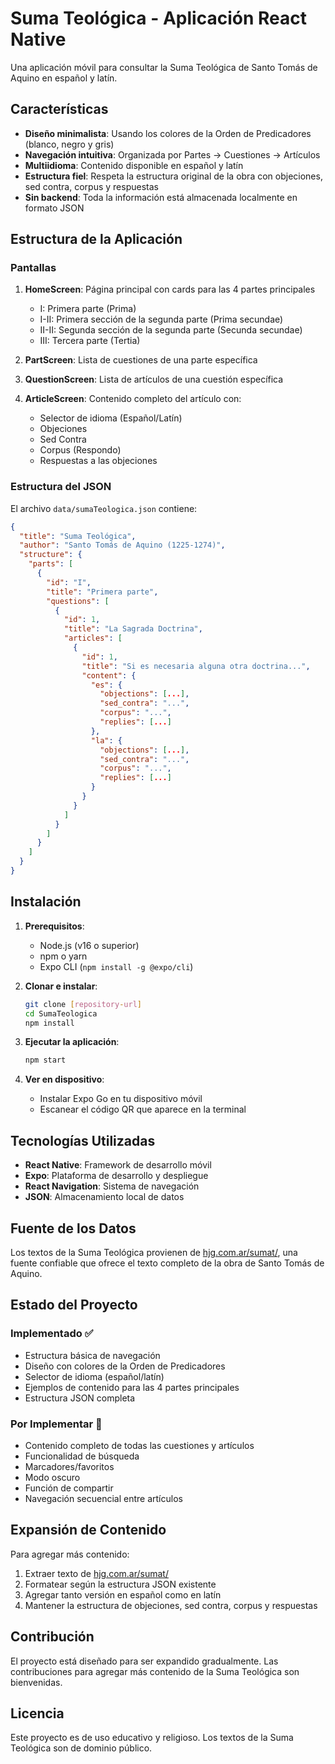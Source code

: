 # Suma Teológica - Aplicación React Native

Una aplicación móvil para consultar la Suma Teológica de Santo Tomás de Aquino en español y latín.

## Características

- **Diseño minimalista**: Usando los colores de la Orden de Predicadores (blanco, negro y gris)
- **Navegación intuitiva**: Organizada por Partes → Cuestiones → Artículos
- **Multiidioma**: Contenido disponible en español y latín
- **Estructura fiel**: Respeta la estructura original de la obra con objeciones, sed contra, corpus y respuestas
- **Sin backend**: Toda la información está almacenada localmente en formato JSON

## Estructura de la Aplicación

### Pantallas

1. **HomeScreen**: Página principal con cards para las 4 partes principales
   - I: Primera parte (Prima)
   - I-II: Primera sección de la segunda parte (Prima secundae)
   - II-II: Segunda sección de la segunda parte (Secunda secundae)
   - III: Tercera parte (Tertia)

2. **PartScreen**: Lista de cuestiones de una parte específica

3. **QuestionScreen**: Lista de artículos de una cuestión específica

4. **ArticleScreen**: Contenido completo del artículo con:
   - Selector de idioma (Español/Latín)
   - Objeciones
   - Sed Contra
   - Corpus (Respondo)
   - Respuestas a las objeciones

### Estructura del JSON

El archivo `data/sumaTeologica.json` contiene:

```json
{
  "title": "Suma Teológica",
  "author": "Santo Tomás de Aquino (1225-1274)",
  "structure": {
    "parts": [
      {
        "id": "I",
        "title": "Primera parte",
        "questions": [
          {
            "id": 1,
            "title": "La Sagrada Doctrina",
            "articles": [
              {
                "id": 1,
                "title": "Si es necesaria alguna otra doctrina...",
                "content": {
                  "es": {
                    "objections": [...],
                    "sed_contra": "...",
                    "corpus": "...",
                    "replies": [...]
                  },
                  "la": {
                    "objections": [...],
                    "sed_contra": "...",
                    "corpus": "...",
                    "replies": [...]
                  }
                }
              }
            ]
          }
        ]
      }
    ]
  }
}
```

## Instalación

1. **Prerequisitos**:
   - Node.js (v16 o superior)
   - npm o yarn
   - Expo CLI (`npm install -g @expo/cli`)

2. **Clonar e instalar**:
   ```bash
   git clone [repository-url]
   cd SumaTeologica
   npm install
   ```

3. **Ejecutar la aplicación**:
   ```bash
   npm start
   ```

4. **Ver en dispositivo**:
   - Instalar Expo Go en tu dispositivo móvil
   - Escanear el código QR que aparece en la terminal

## Tecnologías Utilizadas

- **React Native**: Framework de desarrollo móvil
- **Expo**: Plataforma de desarrollo y despliegue
- **React Navigation**: Sistema de navegación
- **JSON**: Almacenamiento local de datos

## Fuente de los Datos

Los textos de la Suma Teológica provienen de [hjg.com.ar/sumat/](https://hjg.com.ar/sumat/), una fuente confiable que ofrece el texto completo de la obra de Santo Tomás de Aquino.

## Estado del Proyecto

### Implementado ✅
- Estructura básica de navegación
- Diseño con colores de la Orden de Predicadores
- Selector de idioma (español/latín)
- Ejemplos de contenido para las 4 partes principales
- Estructura JSON completa

### Por Implementar 🚧
- Contenido completo de todas las cuestiones y artículos
- Funcionalidad de búsqueda
- Marcadores/favoritos
- Modo oscuro
- Función de compartir
- Navegación secuencial entre artículos

## Expansión de Contenido

Para agregar más contenido:

1. Extraer texto de [hjg.com.ar/sumat/](https://hjg.com.ar/sumat/)
2. Formatear según la estructura JSON existente
3. Agregar tanto versión en español como en latín
4. Mantener la estructura de objeciones, sed contra, corpus y respuestas

## Contribución

El proyecto está diseñado para ser expandido gradualmente. Las contribuciones para agregar más contenido de la Suma Teológica son bienvenidas.

## Licencia

Este proyecto es de uso educativo y religioso. Los textos de la Suma Teológica son de dominio público. 